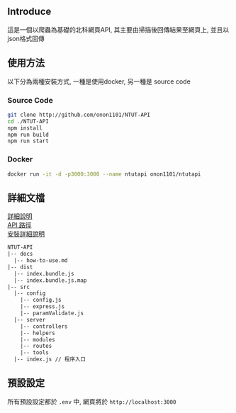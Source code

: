 

## Introduce
這是一個以爬蟲為基礎的北科網頁API, 其主要由掃描後回傳結果至網頁上, 並且以json格式回傳

## 使用方法
以下分為兩種安裝方式, 一種是使用docker, 另一種是 source code

### Source Code
```bash
git clone http://github.com/onon1101/NTUT-API
cd ./NTUT-API
npm install
npm run build
npm run start
```

### Docker
```bash
docker run -it -d -p3000:3000 --name ntutapi onon1101/ntutapi
```

## 詳細文檔
[詳細說明](./docs/how-to-use.md) <br>
[API 路徑](./docs/API-Path.md) <br>
[安裝詳細說明](./docs/)

```txt
NTUT-API
|-- docs
  |-- how-to-use.md
|-- dist
  |-- index.bundle.js
  |-- index.bundle.js.map
|-- src
  |-- config
    |-- config.js
    |-- express.js
    |-- paramValidate.js
  |-- server
    |-- controllers
    |-- helpers
    |-- modules
    |-- routes
    |-- tools
  |-- index.js // 程序入口
```

## 預設設定
所有預設設定都於 `.env` 中,
網頁將於 `http://localhost:3000`
